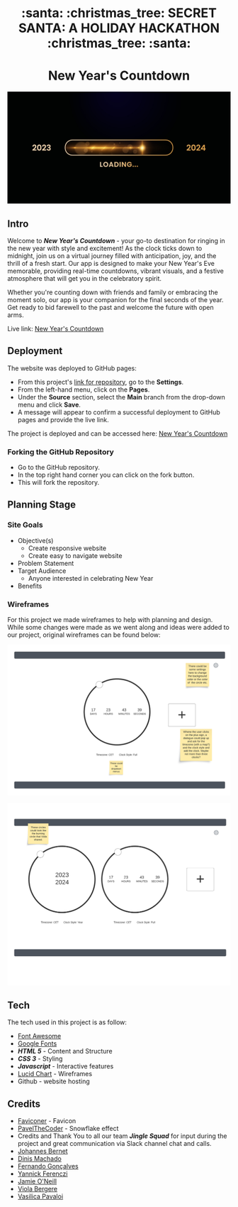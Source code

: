 <h1 align="center"><strong> :santa: :christmas_tree: SECRET SANTA: A HOLIDAY HACKATHON :christmas_tree: :santa:</strong></h1>

<h1 align="center"><strong>New Year's Countdown</strong></h1>

![Happy New Year](assets/images/happy-new-year-progress-bar.jpg)

## **Intro**
Welcome to ***New Year's Countdown*** -  your go-to destination for ringing in the new year with style and excitement! As the clock ticks down to midnight, join us on a virtual journey filled with anticipation, joy, and the thrill of a fresh start. Our app is designed to make your New Year's Eve memorable, providing real-time countdowns, vibrant visuals, and a festive atmosphere that will get you in the celebratory spirit.

Whether you're counting down with friends and family or embracing the moment solo, our app is your companion for the final seconds of the year. Get ready to bid farewell to the past and welcome the future with open arms.

Live link: [New Year's Countdown](https://nacht-falter.github.io/new-years-countdown/)

## **Deployment**

The website was deployed to GitHub pages:

- From this project's [link for repository](https://github.com/nacht-falter/new-years-countdown), go to the **Settings**.
- From the left-hand menu, click on the **Pages**.
- Under the **Source** section, select the **Main** branch from the drop-down menu and click **Save**.
- A message will appear to confirm a successful deployment to GitHub pages and provide the live link.

The project is deployed and can be accessed here: [New Year's Countdown](https://nacht-falter.github.io/new-years-countdown/)

### Forking the GitHub Repository
- Go to the GitHub repository.
- In the top right hand corner you can click on the fork button.
- This will fork the repository.

## **Planning Stage**

### **Site Goals**

- Objective(s)
  - Create responsive website
  - Create easy to navigate website
- Problem Statement
- Target Audience
  - Anyone interested in celebrating New Year
- Benefits

### **Wireframes**

For this project we made wireframes to help with planning and design. While some changes were made as we went along and ideas were added to our project, original wireframes can be found below:

![Wireframes](assets/wireframes/countdown_wireframe1.png)

![Wireframes](assets/wireframes/countdown_wireframe2.png)

## **Tech**
The tech used in this project is as follow:
- [Font Awesome](https://fontawesome.com/)
- [Google Fonts](https://fonts.google.com/)
- ***HTML 5*** - Content and Structure
- ***CSS 3*** - Styling
- ***Javascript*** - Interactive features
- [Lucid Chart](https://www.lucidchart.com) - Wireframes
- Github - website hosting

## **Credits**

- [Faviconer](http://www.faviconer.com/) - Favicon
- [PavelTheCoder](https://pajasevi.github.io/CSSnowflakes/) - Snowflake effect
- Credits and Thank You to all our team ***Jingle Squad*** for input during the project and great communication via Slack channel chat and calls.
- [Johannes Bernet](https://github.com/nacht-falter)
- [Dinis Machado](https://github.com/DinisMachado87)
- [Fernando Gonçalves](https://github.com/Goncalves95)
- [Yannick Ferenczi](https://github.com/yannickferenczi)
- [Jamie O'Neill](https://github.com/jamie33o)
- [Viola Bergere](https://github.com/violaberg)
- [Vasilica Pavaloi](https://github.com/Vasi012)